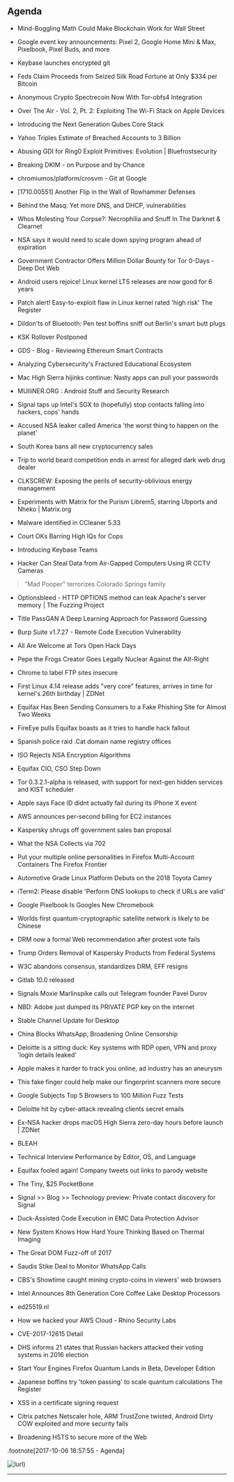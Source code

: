 ## Agenda

- Mind-Boggling Math Could Make Blockchain Work for Wall Street

- Google event key announcements: Pixel 2, Google Home Mini & Max, Pixelbook, Pixel Buds, and more

- Keybase launches encrypted git

- Feds Claim Proceeds from Seized Silk Road Fortune at Only $334 per Bitcoin

- Anonymous Crypto Spectrecoin Now With Tor-obfs4 Integration

- Over The Air - Vol. 2, Pt. 2: Exploiting The Wi-Fi Stack on Apple Devices

- Introducing the Next Generation Qubes Core Stack

- Yahoo Triples Estimate of Breached Accounts to 3 Billion

- Abusing GDI for Ring0 Exploit Primitives: Evolution | Bluefrostsecurity

- Breaking DKIM - on Purpose and by Chance

- chromiumos/platform/crosvm - Git at Google

- [1710.00551] Another Flip in the Wall of Rowhammer Defenses

- Behind the Masq: Yet more DNS, and DHCP, vulnerabilities

- Whos Molesting Your Corpse?: Necrophilia and Snuff In The Darknet & Clearnet

- NSA says it would need to scale down spying program ahead of expiration

- Government Contractor Offers Million Dollar Bounty for Tor 0-Days - Deep Dot Web

- Android users rejoice! Linux kernel LTS releases are now good for 6 years

- Patch alert! Easy-to-exploit flaw in Linux kernel rated 'high risk'  The Register

- Dildon'ts of Bluetooth: Pen test boffins sniff out Berlin's smart butt plugs

- KSK Rollover Postponed

- GDS - Blog - Reviewing Ethereum Smart Contracts

- Analyzing Cybersecurity's Fractured Educational Ecosystem

- Mac High Sierra hijinks continue: Nasty apps can pull your passwords

- MUlliNER.ORG : Android Stuff and Security Research

- Signal taps up Intel's SGX to (hopefully) stop contacts falling into hackers, cops' hands

- Accused NSA leaker called America 'the worst thing to happen on the planet'

- South Korea bans all new cryptocurrency sales

- Trip to world beard competition ends in arrest for alleged dark web drug dealer

- CLKSCREW: Exposing the perils of security-oblivious energy management

- Experiments with Matrix for the Purism Librem5, starring Ubports and Nheko | Matrix.org

- Malware identified in CCleaner 5.33

- Court OKs Barring High IQs for Cops

- Introducing Keybase Teams

- Hacker Can Steal Data from Air-Gapped Computers Using IR CCTV Cameras

> "Mad Pooper" terrorizes Colorado Springs family

- Optionsbleed - HTTP OPTIONS method can leak Apache's server memory | The Fuzzing Project

- Title PassGAN A Deep Learning Approach for Password Guessing

- Burp Suite v1.7.27 - Remote Code Execution Vulnerability

- All Are Welcome at Tors Open Hack Days

- Pepe the Frogs Creator Goes Legally Nuclear Against the Alt-Right

- Chrome to label FTP sites insecure

- First Linux 4.14 release adds "very core" features, arrives in time for kernel's 26th birthday | ZDNet

- Equifax Has Been Sending Consumers to a Fake Phishing Site for Almost Two Weeks

- FireEye pulls Equifax boasts as it tries to handle hack fallout

- Spanish police raid .Cat domain name registry offices

- ISO Rejects NSA Encryption Algorithms

- Equifax CIO, CSO Step Down

- Tor 0.3.2.1-alpha is released, with support for next-gen hidden services and KIST scheduler

- Apple says Face ID didnt actually fail during its iPhone X event

- AWS announces per-second billing for EC2 instances

- Kaspersky shrugs off government sales ban proposal

- What the NSA Collects via 702

- Put your multiple online personalities in Firefox Multi-Account Containers  The Firefox Frontier

- Automotive Grade Linux Platform Debuts on the 2018 Toyota Camry

- iTerm2: Please disable 'Perform DNS lookups to check if URLs are valid'

- Google Pixelbook Is Googles New Chromebook

- Worlds first quantum-cryptographic satellite network is likely to be Chinese

- DRM now a formal Web recommendation after protest vote fails

- Trump Orders Removal of Kaspersky Products from Federal Systems

- W3C abandons consensus, standardizes DRM, EFF resigns

- Gitlab 10.0 released

- Signals Moxie Marlinspike calls out Telegram founder Pavel Durov

- NBD: Adobe just dumped its PRIVATE PGP key on the internet

- Stable Channel Update for Desktop

- China Blocks WhatsApp, Broadening Online Censorship

- Deloitte is a sitting duck: Key systems with RDP open, VPN and proxy 'login details leaked'

- Apple makes it harder to track you online, ad industry has an aneurysm

- This fake finger could help make our fingerprint scanners more secure

- Google Subjects Top 5 Browsers to 100 Million Fuzz Tests

- Deloitte hit by cyber-attack revealing clients secret emails

- Ex-NSA hacker drops macOS High Sierra zero-day hours before launch | ZDNet

- BLEAH

- Technical Interview Performance by Editor, OS, and Language

- Equifax fooled again! Company tweets out links to parody website

- The Tiny, $25 PocketBone

- Signal >> Blog >> Technology preview: Private contact discovery for Signal

- Duck-Assisted Code Execution in EMC Data Protection Advisor

- New System Knows How Hard Youre Thinking Based on Thermal Imaging

- The Great DOM Fuzz-off of 2017

- Saudis Stike Deal to Monitor WhatsApp Calls

- CBS's Showtime caught mining crypto-coins in viewers' web browsers

- Intel Announces 8th Generation Core Coffee Lake Desktop Processors

- ed25519.nl

- How we hacked your AWS Cloud - Rhino Security Labs

- CVE-2017-12615 Detail

- DHS informs 21 states that Russian hackers attacked their voting systems in 2016 election

- Start Your Engines  Firefox Quantum Lands in Beta, Developer Edition

- Japanese boffins try 'token passing' to scale quantum calculations  The Register

- XSS in a certificate signing request

- Citrix patches Netscaler hole, ARM TrustZone twisted, Android Dirty COW exploited  and more security fails

- Broadening HSTS to secure more of the Web

[]()

.footnote[2017-10-06 18:57:55 - Agenda]

![lurl](https://media1.giphy.com/media/3o7btPHNwJtMGJgzIY/giphy.gif?fingerprint=e1bb72ff59d80a75384259716f3d6785))

---



